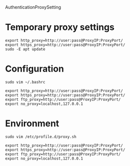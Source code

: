 AuthenticationProxySetting

# Temporary proxy settings
```
export http_proxy=http://user:pass@ProxyIP:ProxyPort/
export https_proxy=http://user:pass@ProxyIP:ProxyPort/
sudo -E apt update
```

# Configuration
```
sudo vim ~/.bashrc
```

```
export http_proxy=http://user:pass@ProxyIP:ProxyPort/
export https_proxy=http://user:pass@ProxyIP:ProxyPort/
export ftp_proxy=http://user:pass@ProxyIP:ProxyPort/
export no_proxy=localhost,127.0.0.1
```

# Environment
```
sudo vim /etc/profile.d/proxy.sh
```

```
export http_proxy=http://user:pass@ProxyIP:ProxyPort/
export https_proxy=http://user:pass@ProxyIP:ProxyPort/
export ftp_proxy=http://user:pass@ProxyIP:ProxyPort/
export no_proxy=localhost,127.0.0.1
```
